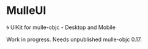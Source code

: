 # MulleUI

🌀 UIKit for mulle-objc - Desktop and Mobile

Work in progress. Needs unpublished mulle-objc 0.17.

